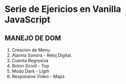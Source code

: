 # Serie de Ejericios en Vanilla JavaScript
## MANEJO DE DOM

1. Creacion de Menu.
2. Alarma Sonora - Reloj Digital. 
3. Cuenta Regresiva
4. Boton Scroll - Top
5. Modo Dark - Ligth
6. Responsive Video - Maps